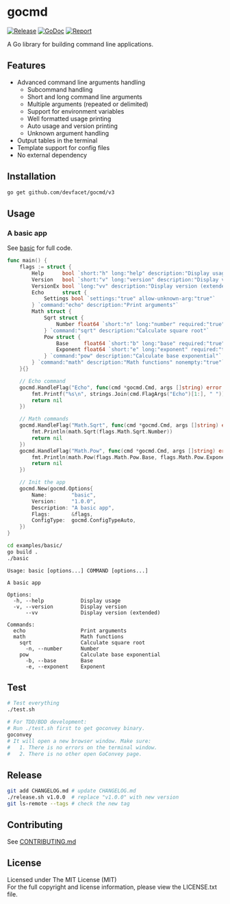 # gocmd

[![Release][release-image]][release-url] [![GoDoc][doc-image]][doc-url] [![Report][report-image]][report-url]

A Go library for building command line applications.

## Features

- Advanced command line arguments handling
	- Subcommand handling
	- Short and long command line arguments
	- Multiple arguments (repeated or delimited)
	- Support for environment variables
	- Well formatted usage printing
	- Auto usage and version printing
	- Unknown argument handling
- Output tables in the terminal
- Template support for config files
- No external dependency

## Installation

```sh
go get github.com/devfacet/gocmd/v3
```

## Usage

### A basic app

See [basic](examples/basic/main.go) for full code.

```go
func main() {
	flags := struct {
		Help      bool `short:"h" long:"help" description:"Display usage" global:"true"`
		Version   bool `short:"v" long:"version" description:"Display version"`
		VersionEx bool `long:"vv" description:"Display version (extended)"`
		Echo      struct {
			Settings bool `settings:"true" allow-unknown-arg:"true"`
		} `command:"echo" description:"Print arguments"`
		Math struct {
			Sqrt struct {
				Number float64 `short:"n" long:"number" required:"true" description:"Number"`
			} `command:"sqrt" description:"Calculate square root"`
			Pow struct {
				Base     float64 `short:"b" long:"base" required:"true" description:"Base"`
				Exponent float64 `short:"e" long:"exponent" required:"true" description:"Exponent"`
			} `command:"pow" description:"Calculate base exponential"`
		} `command:"math" description:"Math functions" nonempty:"true"`
	}{}

	// Echo command
	gocmd.HandleFlag("Echo", func(cmd *gocmd.Cmd, args []string) error {
		fmt.Printf("%s\n", strings.Join(cmd.FlagArgs("Echo")[1:], " "))
		return nil
	})

	// Math commands
	gocmd.HandleFlag("Math.Sqrt", func(cmd *gocmd.Cmd, args []string) error {
		fmt.Println(math.Sqrt(flags.Math.Sqrt.Number))
		return nil
	})
	gocmd.HandleFlag("Math.Pow", func(cmd *gocmd.Cmd, args []string) error {
		fmt.Println(math.Pow(flags.Math.Pow.Base, flags.Math.Pow.Exponent))
		return nil
	})

	// Init the app
	gocmd.New(gocmd.Options{
		Name:        "basic",
		Version:     "1.0.0",
		Description: "A basic app",
		Flags:       &flags,
		ConfigType:  gocmd.ConfigTypeAuto,
	})
}
```
```sh
cd examples/basic/
go build .
./basic
```
```
Usage: basic [options...] COMMAND [options...]

A basic app

Options:
  -h, --help         	Display usage
  -v, --version      	Display version
      --vv           	Display version (extended)

Commands:
  echo               	Print arguments
  math               	Math functions
    sqrt             	Calculate square root
      -n, --number   	Number
    pow              	Calculate base exponential
      -b, --base     	Base
      -e, --exponent 	Exponent
```

## Test

```sh
# Test everything
./test.sh

# For TDD/BDD development:
# Run ./test.sh first to get goconvey binary.
goconvey
# It will open a new browser window. Make sure:
#   1. There is no errors on the terminal window.
#   2. There is no other open GoConvey page.
```

## Release

```sh
git add CHANGELOG.md # update CHANGELOG.md
./release.sh v1.0.0  # replace "v1.0.0" with new version
git ls-remote --tags # check the new tag
```

## Contributing

See [CONTRIBUTING.md](CONTRIBUTING.md)

## License

Licensed under The MIT License (MIT)  
For the full copyright and license information, please view the LICENSE.txt file.


[doc-url]: https://pkg.go.dev/github.com/devfacet/gocmd
[doc-image]: https://godoc.org/github.com/devfacet/gocmd?status.svg

[release-url]: https://github.com/devfacet/gocmd/releases/latest
[release-image]: https://img.shields.io/github/release/devfacet/gocmd.svg?style=flat-square

[report-url]: https://goreportcard.com/report/github.com/devfacet/gocmd
[report-image]: https://goreportcard.com/badge/github.com/devfacet/gocmd?style=flat-square
